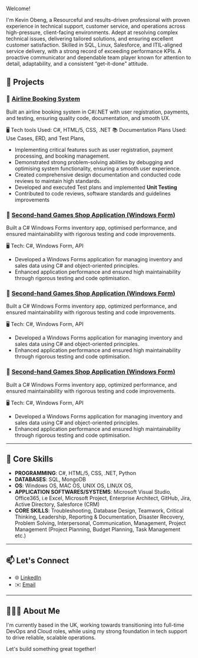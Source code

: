 Welcome! 

I'm Kevin Obeng, a Resourceful and results-driven professional with proven experience in technical support, customer service, and operations across high-pressure, client-facing environments. Adept at resolving complex technical issues, delivering tailored solutions, and ensuring excellent customer satisfaction. Skilled in SQL, Linux, Salesforce, and ITIL-aligned service delivery, with a strong record of exceeding performance KPIs. A proactive communicator and dependable team player known for attention to detail, adaptability, and a consistent “get-it-done” attitude.


## 🌟 Projects

### 🚀 [Airline Booking System](https://github.com/yourusername/project-link)
Built an airline booking system in C#/.NET with user registration, payments, and testing, ensuring quality code, documentation, and smooth UX.

:desktop_computer: Tech tools Used: C#, HTML/5, CSS, .NET
:books: Documentation Plans Used: Use Cases, ERD, and Test Plans,

- Implementing critical features such as user registration, payment processing, and booking management.
- Demonstrated strong problem-solving abilities by debugging and optimising system functionality, ensuring a smooth user experience.
- Created comprehensive design documentation and conducted code reviews to maintain high standards.
- Developed and executed Test plans and implemented **Unit Testing**
- Contributed to code reviews, software standards and guidelines improvements


### 📡 [Second-hand Games Shop Application (Windows Form)](https://github.com/yourusername/project-link)
Built a C# Windows Forms inventory app, optimised performance, and ensured maintainability with rigorous testing and code improvements.

:desktop_computer: Tech: C#, Windows Form, API

- Developed a Windows Forms application for managing inventory and sales data using C# and object-oriented principles.
- Enhanced application performance and ensured high maintainability through rigorous testing and code optimisation.


### 📡 [Second-hand Games Shop Application (Windows Form)](https://github.com/yourusername/project-link)
Built a C# Windows Forms inventory app, optimized performance, and ensured maintainability with rigorous testing and code improvements.

:desktop_computer: Tech: C#, Windows Form, API

- Developed a Windows Forms application for managing inventory and sales data using C# and object-oriented principles.
- Enhanced application performance and ensured high maintainability through rigorous testing and code optimisation.


### 📡 [Second-hand Games Shop Application (Windows Form)](https://github.com/yourusername/project-link)
Built a C# Windows Forms inventory app, optimized performance, and ensured maintainability with rigorous testing and code improvements.

:desktop_computer: Tech: C#, Windows Form, API

- Developed a Windows Forms application for managing inventory and sales data using C# and object-oriented principles.
- Enhanced application performance and ensured high maintainability through rigorous testing and code optimisation.

---

## 🧰 Core Skills

- **PROGRAMMING**: C#, HTML/5, CSS, .NET, Python
- **DATABASES**: SQL, MongoDB
- **OS**: Windows OS, MAC OS, UNIX OS, LINUX OS,
- **APPLICATION SOFTWARES/SYSTEMS**: Microsoft Visual Studio, Office365, i.e Excel, Microsoft Project, Enterprise Architect, GitHub, Jira, Active Directory, Salesforce (CRM)
- **CORE SKILLS**: Troubleshooting, Database Design, Teamwork, Critical Thinking, Leadership, Reporting & Documentation, Disaster Recovery, Problem Solving, Interpersonal, Communication, Management, Project Management (Project Planning, Budget Planning, Task Management etc.)


---

## 📫 Let's Connect

- 🌐 [LinkedIn](https://www.linkedin.com/in/kevin-obeng-a0232b1a8/)
- ✉️ [Email](mailto:kevinobeng@hotmail.com)

---

## 👨🏾‍💻 About Me

I'm currently based in the UK, working towards transitioning into full-time DevOps and Cloud roles, while using my strong foundation in tech support to drive reliable, scalable operations.

Let's build something great together!
